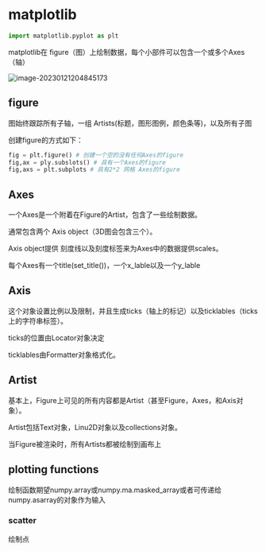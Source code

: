 # matplotlib

```python
import matplotlib.pyplot as plt
```

matplotlib在 figure（图）上绘制数据，每个小部件可以包含一个或多个Axes（轴）

![image-20230121204845173](./matplotlib.assets/image-20230121204845173.png)

## figure

图始终跟踪所有子轴，一组 Artists(标题，图形图例，颜色条等)，以及所有子图

创建figure的方式如下：

```python
fig = plt.figure() # 创建一个空的没有任何Axes的figure
fig,ax = ply.subslots() # 具有一个Axes的figure
fig,axs = plt.subplots # 具有2*2 网格 Axes的figure
```

## Axes

一个Axes是一个附着在Figure的Artist，包含了一些绘制数据。

通常包含两个 Axis object（3D图会包含三个）。

Axis object提供 刻度线以及刻度标签来为Axes中的数据提供scales。

每个Axes有一个title(set_title())，一个x_lable以及一个y_lable

## Axis

这个对象设置比例以及限制，并且生成ticks（轴上的标记）以及ticklables（ticks上的字符串标签）。

ticks的位置由Locator对象决定

ticklables由Formatter对象格式化。

## Artist

基本上，Figure上可见的所有内容都是Artist（甚至Figure，Axes，和Axis对象）。

Artist包括Text对象，Linu2D对象以及collections对象。

当Figure被渲染时，所有Artists都被绘制到画布上

## plotting functions

绘制函数期望numpy.array或numpy.ma.masked_array或者可传递给numpy.asarray的对象作为输入

### scatter

绘制点